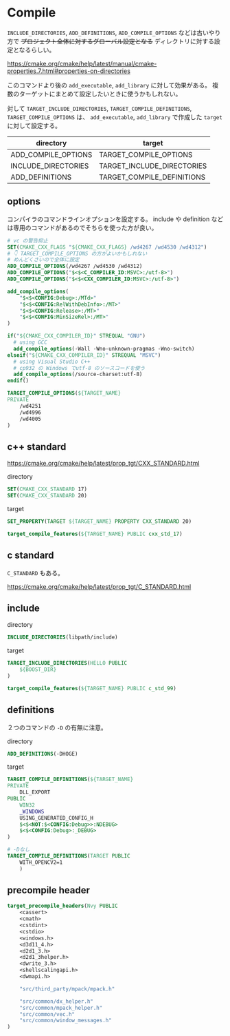 # Compile

`INCLUDE_DIRECTORIES`, `ADD_DEFINITIONS`, `ADD_COMPILE_OPTIONS` などは古いやり方で ~~プロジェクト全体に対するグローバル設定となる~~ ディレクトリに対する設定となるらしい。

https://cmake.org/cmake/help/latest/manual/cmake-properties.7.html#properties-on-directories

このコマンドより後の `add_executable`, `add_library` に対して効果がある。
複数のターゲットにまとめて設定したいときに使うかもしれない。

対して `TARGET_INCLUDE_DIRECTORIES`, `TARGET_COMPILE_DEFINITIONS`, `TARGET_COMPILE_OPTIONS` は、 `add_executable`, `add_library` で作成した `target` に対して設定する。

| directory           | target                     |
| ------------------- | -------------------------- |
| ADD_COMPILE_OPTIONS | TARGET_COMPILE_OPTIONS     |
| INCLUDE_DIRECTORIES | TARGET_INCLUDE_DIRECTORIES |
| ADD_DEFINITIONS     | TARGET_COMPILE_DEFINITIONS |

## options

コンパイラのコマンドラインオプションを設定する。
include や definition などは専用のコマンドがあるのでそちらを使った方が良い。

```CMake
# vc の警告抑止
SET(CMAKE_CXX_FLAGS "${CMAKE_CXX_FLAGS} /wd4267 /wd4530 /wd4312")
# 👇 TARGET_COMPILE_OPTIONS の方がよいかもしれない
# めんどくさいので全体に設定
ADD_COMPILE_OPTIONS(/wd4267 /wd4530 /wd4312)
ADD_COMPILE_OPTIONS("$<$<C_COMPILER_ID:MSVC>:/utf-8>")
ADD_COMPILE_OPTIONS("$<$<CXX_COMPILER_ID:MSVC>:/utf-8>")

add_compile_options(
    "$<$<CONFIG:Debug>:/MTd>"
    "$<$<CONFIG:RelWithDebInfo>:/MT>"
    "$<$<CONFIG:Release>:/MT>"
    "$<$<CONFIG:MinSizeRel>:/MT>"
)

if("${CMAKE_CXX_COMPILER_ID}" STREQUAL "GNU")
  # using GCC
  add_compile_options(-Wall -Wno-unknown-pragmas -Wno-switch)
elseif("${CMAKE_CXX_COMPILER_ID}" STREQUAL "MSVC")
  # using Visual Studio C++
  # cp932 の Windows でutf-8 のソースコードを使う
  add_compile_options(/source-charset:utf-8)
endif()
```

```CMake
TARGET_COMPILE_OPTIONS(${TARGET_NAME}
PRIVATE
    /wd4251
    /wd4996
    /wd4005
)
```

## c++ standard

https://cmake.org/cmake/help/latest/prop_tgt/CXX_STANDARD.html

directory

```CMake
SET(CMAKE_CXX_STANDARD 17)
SET(CMAKE_CXX_STANDARD 20)
```

target

```CMake
SET_PROPERTY(TARGET ${TARGET_NAME} PROPERTY CXX_STANDARD 20)
```

```CMake
target_compile_features(${TARGET_NAME} PUBLIC cxx_std_17)
```

## c standard

`C_STANDARD` もある。

https://cmake.org/cmake/help/latest/prop_tgt/C_STANDARD.html

## include

directory

```CMake
INCLUDE_DIRECTORIES(libpath/include)
```

target

```CMake
TARGET_INCLUDE_DIRECTORIES(HELLO PUBLIC
    ${BOOST_DIR}
)
```

```CMake
target_compile_features(${TARGET_NAME} PUBLIC c_std_99)
```

## definitions

２つのコマンドの `-D` の有無に注意。

directory

```CMake
ADD_DEFINITIONS(-DHOGE)
```

target

```CMake
TARGET_COMPILE_DEFINITIONS(${TARGET_NAME}
PRIVATE
    DLL_EXPORT
PUBLIC
    WIN32
    _WINDOWS
    USING_GENERATED_CONFIG_H
    $<$<NOT:$<CONFIG:Debug>>:NDEBUG>
    $<$<CONFIG:Debug>:_DEBUG>
)

# -Dなし
TARGET_COMPILE_DEFINITIONS(TARGET PUBLIC
    WITH_OPENCV2=1
    )
```

## precompile header

```CMake
target_precompile_headers(Nvy PUBLIC
    <cassert>
    <cmath>
    <cstdint>
    <cstdio>
    <windows.h>
    <d3d11_4.h>
    <d2d1_3.h>
    <d2d1_3helper.h>
    <dwrite_3.h>
    <shellscalingapi.h>
    <dwmapi.h>

    "src/third_party/mpack/mpack.h"

    "src/common/dx_helper.h"
    "src/common/mpack_helper.h"
    "src/common/vec.h"
    "src/common/window_messages.h"
)
```
